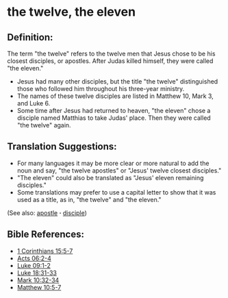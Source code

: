 # the twelve, the eleven #

## Definition: ##

The term "the twelve" refers to the twelve men that Jesus chose to be his closest disciples, or apostles. After Judas killed himself, they were called "the eleven."

* Jesus had many other disciples, but the title "the twelve" distinguished those who followed him throughout his three-year ministry.
* The names of these twelve disciples are listed in Matthew 10, Mark 3, and Luke 6.
* Some time after Jesus had returned to heaven, "the eleven" chose a disciple named Matthias to take Judas' place. Then they were called "the twelve" again.

## Translation Suggestions: ##

* For many languages it may be more clear or more natural to add the noun and say, "the twelve apostles" or "Jesus' twelve closest disciples."
* "The eleven" could also be translated as "Jesus' eleven remaining disciples."
* Some translations may prefer to use a capital letter to show that it was used as a title, as in, "the twelve" and "the eleven."

(See also: [apostle](../kt/apostle.md) **·** [disciple](../kt/disciple.md))

## Bible References: ##

* [1 Corinthians 15:5-7](https://door43.org/en/bible/notes/1co/15/05)
* [Acts 06:2-4](https://door43.org/en/bible/notes/act/06/02)
* [Luke 09:1-2](https://door43.org/en/bible/notes/luk/09/01)
* [Luke 18:31-33](https://door43.org/en/bible/notes/luk/18/31)
* [Mark 10:32-34](https://door43.org/en/bible/notes/mrk/10/32)
* [Matthew 10:5-7](https://door43.org/en/bible/notes/mat/10/05)

